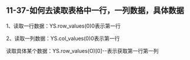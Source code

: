 ## 11-37-如何去读取表格中一行，一列数据，具体数据

1、读取一行数据：YS.row_values(0)0表示第一行

2、读取一列数据：YS.col_values(0)0表示第一行

读取具体某个数据：YS.row_values(O)[0]--表示获取第一行第一列
